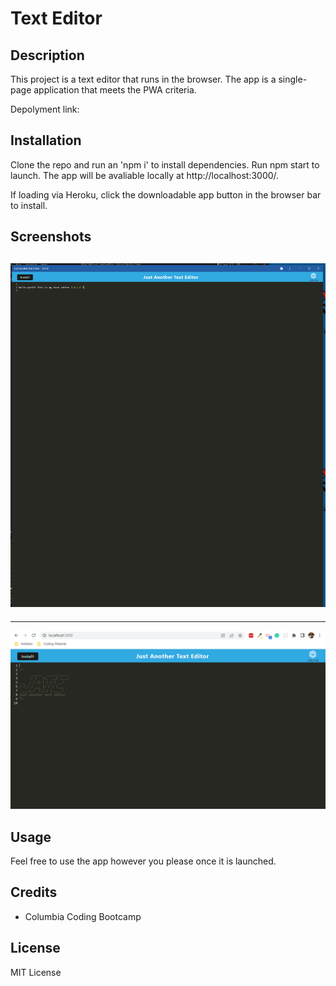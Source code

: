 # Text Editor

## Description

This project is a text editor that runs in the browser. The app is a single-page application that meets the PWA criteria.

Depolyment link: 

## Installation

Clone the repo and run an 'npm i' to install dependencies. Run npm start to launch. The app will be avaliable locally at http://localhost:3000/.

If loading via Heroku, click the downloadable app button in the browser bar to install.

## Screenshots

![jate-app](images/jate-app.PNG)
---
---
![jate](images/jate.PNG)

## Usage

Feel free to use the app however you please once it is launched.

## Credits

- Columbia Coding Bootcamp

## License

MIT License
